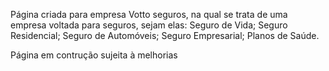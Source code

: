 Página criada para empresa Votto seguros, na qual se trata de uma empresa voltada para seguros, sejam elas:
Seguro de Vida;
Seguro Residencial;
Seguro de Automóveis;
Seguro Empresarial;
Planos de Saúde.

Página em contrução sujeita à melhorias 
